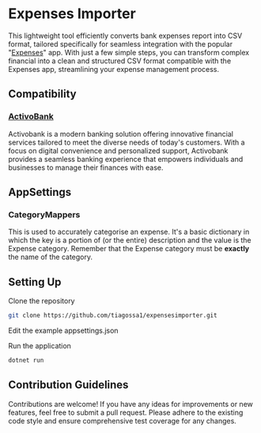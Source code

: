 # Expenses Importer

This lightweight tool efficiently converts bank expenses report into CSV format, tailored specifically for seamless integration with the popular "[Expenses](https://getexpenses.app/)" app. With just a few simple steps, you can transform complex financial into a clean and structured CSV format compatible with the Expenses app, streamlining your expense management process.

## Compatibility

### [ActivoBank](https://www.activobank.pt/pt/)

Activobank is a modern banking solution offering innovative financial services tailored to meet the diverse needs of today's customers. With a focus on digital convenience and personalized support, Activobank provides a seamless banking experience that empowers individuals and businesses to manage their finances with ease.

## AppSettings

### CategoryMappers

This is used to accurately categorise an expense. It's a basic dictionary in which the key is a portion of (or the entire) description and the value is the Expense category. Remember that the Expense category must be **exactly** the name of the category.

## Setting Up

Clone the repository

```bash
git clone https://github.com/tiagossa1/expensesimporter.git
```

Edit the example appsettings.json

Run the application

```sh
dotnet run
```

## Contribution Guidelines

Contributions are welcome! If you have any ideas for improvements or new features, feel free to submit a pull request. Please adhere to the existing code style and ensure comprehensive test coverage for any changes.
